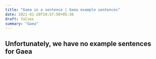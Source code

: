 ```yaml
---
title: "Gaea in a sentence | Gaea example sentences"
date: 2021-01-20T19:57:50+05:30
draft: falses
summary: "Gaea"
---
```

## Unfortunately, we have no example sentences for Gaea                 
